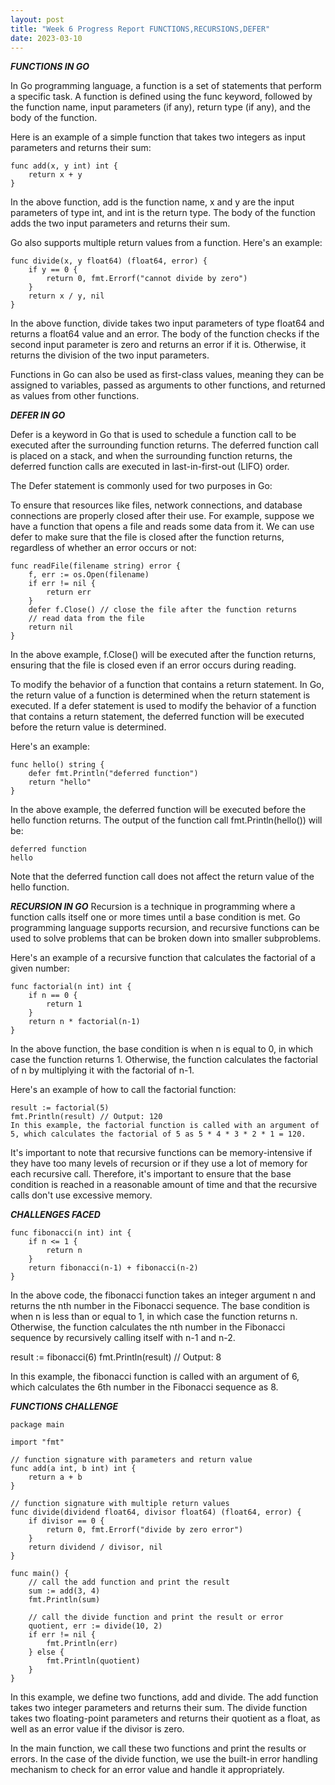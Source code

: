 ```yaml
---
layout: post
title: "Week 6 Progress Report FUNCTIONS,RECURSIONS,DEFER"
date: 2023-03-10
---
```

***FUNCTIONS IN GO***

In Go programming language, a function is a set of statements that perform a specific task. A function is defined using the func keyword, followed by the function name, input parameters (if any), return type (if any), and the body of the function.

Here is an example of a simple function that takes two integers as input parameters and returns their sum:

```
func add(x, y int) int {
    return x + y
}
```
In the above function, add is the function name, x and y are the input parameters of type int, and int is the return type. The body of the function adds the two input parameters and returns their sum.

Go also supports multiple return values from a function. Here's an example:

```
func divide(x, y float64) (float64, error) {
    if y == 0 {
        return 0, fmt.Errorf("cannot divide by zero")
    }
    return x / y, nil
}
```
In the above function, divide takes two input parameters of type float64 and returns a float64 value and an error. The body of the function checks if the second input parameter is zero and returns an error if it is. Otherwise, it returns the division of the two input parameters.

Functions in Go can also be used as first-class values, meaning they can be assigned to variables, passed as arguments to other functions, and returned as values from other functions.





***DEFER IN GO*** 

Defer is a keyword in Go that is used to schedule a function call to be executed after the surrounding function returns. The deferred function call is placed on a stack, and when the surrounding function returns, the deferred function calls are executed in last-in-first-out (LIFO) order.

The Defer statement is commonly used for two purposes in Go:

To ensure that resources like files, network connections, and database connections are properly closed after their use.
For example, suppose we have a function that opens a file and reads some data from it. We can use defer to make sure that the file is closed after the function returns, regardless of whether an error occurs or not:

```
func readFile(filename string) error {
    f, err := os.Open(filename)
    if err != nil {
        return err
    }
    defer f.Close() // close the file after the function returns
    // read data from the file
    return nil
}
```

In the above example, f.Close() will be executed after the function returns, ensuring that the file is closed even if an error occurs during reading.

To modify the behavior of a function that contains a return statement.
In Go, the return value of a function is determined when the return statement is executed. If a defer statement is used to modify the behavior of a function that contains a return statement, the deferred function will be executed before the return value is determined.

Here's an example:

```
func hello() string {
    defer fmt.Println("deferred function")
    return "hello"
}
```
In the above example, the deferred function will be executed before the hello function returns. The output of the function call fmt.Println(hello()) will be:

```
deferred function
hello
```
Note that the deferred function call does not affect the return value of the hello function.





***RECURSION IN GO***
Recursion is a technique in programming where a function calls itself one or more times until a base condition is met. Go programming language supports recursion, and recursive functions can be used to solve problems that can be broken down into smaller subproblems.

Here's an example of a recursive function that calculates the factorial of a given number:

```
func factorial(n int) int {
    if n == 0 {
        return 1
    }
    return n * factorial(n-1)
}
```
In the above function, the base condition is when n is equal to 0, in which case the function returns 1. Otherwise, the function calculates the factorial of n by multiplying it with the factorial of n-1.

Here's an example of how to call the factorial function:

```
result := factorial(5)
fmt.Println(result) // Output: 120
In this example, the factorial function is called with an argument of 5, which calculates the factorial of 5 as 5 * 4 * 3 * 2 * 1 = 120.
```

It's important to note that recursive functions can be memory-intensive if they have too many levels of recursion or if they use a lot of memory for each recursive call. Therefore, it's important to ensure that the base condition is reached in a reasonable amount of time and that the recursive calls don't use excessive memory.


***CHALLENGES FACED*** 

```
func fibonacci(n int) int {
    if n <= 1 {
        return n
    }
    return fibonacci(n-1) + fibonacci(n-2)
}
```

In the above code, the fibonacci function takes an integer argument n and returns the nth number in the Fibonacci sequence. The base condition is when n is less than or equal to 1, in which case the function returns n. Otherwise, the function calculates the nth number in the Fibonacci sequence by recursively calling itself with n-1 and n-2.



result := fibonacci(6)
fmt.Println(result) // Output: 8

In this example, the fibonacci function is called with an argument of 6, which calculates the 6th number in the Fibonacci sequence as 8.

***FUNCTIONS CHALLENGE***


```
package main

import "fmt"

// function signature with parameters and return value
func add(a int, b int) int {
    return a + b
}

// function signature with multiple return values
func divide(dividend float64, divisor float64) (float64, error) {
    if divisor == 0 {
        return 0, fmt.Errorf("divide by zero error")
    }
    return dividend / divisor, nil
}

func main() {
    // call the add function and print the result
    sum := add(3, 4)
    fmt.Println(sum)

    // call the divide function and print the result or error
    quotient, err := divide(10, 2)
    if err != nil {
        fmt.Println(err)
    } else {
        fmt.Println(quotient)
    }
}

```

In this example, we define two functions, add and divide. The add function takes two integer parameters and returns their sum. The divide function takes two floating-point parameters and returns their quotient as a float, as well as an error value if the divisor is zero.

In the main function, we call these two functions and print the results or errors. In the case of the divide function, we use the built-in error handling mechanism to check for an error value and handle it appropriately.

